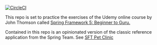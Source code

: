 [![CircleCI](https://circleci.com/gh/PierreSQS/sfg-guru-petclinic/tree/master-chap245-actual-spring-release.svg?style=shield)](https://circleci.com/gh/PierreSQS/sfg-guru-petclinic/tree/master-chap245-actual-spring-release)

This repo is set to practice the exercises of the Udemy online course by John Thomson called [Spring Framework 5: Beginner to Guru.](https://www.udemy.com/course/spring-framework-5-beginner-to-guru)

Contained in this repo is an opinionated version of the classic reference application from the Spring Team. See [SFT Pet Clinic](https://github.com/spring-projects/spring-petclinic)
